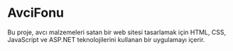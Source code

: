 # AvciFonu
Bu proje, avcı malzemeleri satan bir web sitesi tasarlamak için HTML, CSS, JavaScript ve ASP.NET teknolojilerini kullanan bir uygulamayı içerir.
